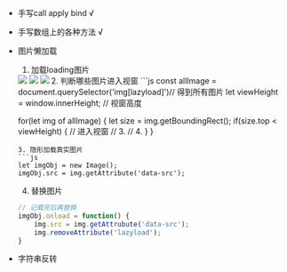 - 手写call apply bind √
- 手写数组上的各种方法 √
- 图片懒加载
    1. 加载loading图片
    <img src="./loading.jpg" lazyload="true" src-data="./1.jpg">
    <img src="./loading.jpg" lazyload="true" src-data="./2.jpg">
    <img src="./loading.jpg" lazyload="true" src-data="./3.jpg">
    2. 判断哪些图片进入视窗
    ```js
    const allImage = document.querySelector('img[lazyload]')// 得到所有图片
    let viewHeight = window.innerHeight;  // 视窗高度

    for(let img of allImage) {
        let size = img.getBoundingRect();
        if(size.top < viewHeight) {
            // 进入视窗
            // 3.
            // 4.
        }
    }
    ```
    3. 隐形加载真实图片
    ```js
    let imgObj = new Image();
    imgObj.src = img.getAttribute('data-src');
    ```
    4. 替换图片
    ```js
    // 记载完后再替换
    imgObj.onload = function() {
        img.src = img.getAttrubute('data-src');
        img.removeAttribute('lazyload');
    }
    ```
- 字符串反转